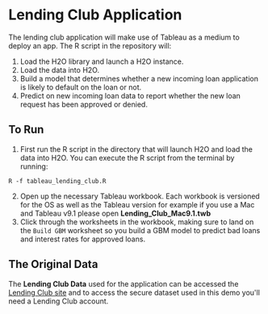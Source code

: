 # Lending Club Application

The lending club application will make use of Tableau as a medium to deploy an app. The R script in the repository will:

1. Load the H2O library and launch a H2O instance.
2. Load the data into H2O.
3. Build a model that determines whether a new incoming loan application is likely to default on the loan or not.
4. Predict on new incoming loan data to report whether the new loan request has been approved or denied.

## To Run

1. First run the R script in the directory that will launch H2O and load the data into H2O. You can execute the R script from the terminal by running:
```
R -f tableau_lending_club.R
```
2. Open up the necessary Tableau workbook. Each workbook is versioned for the OS as well as the Tableau version for example if you use a Mac and Tableau v9.1 please open **Lending_Club_Mac9.1.twb**
3. Click through the worksheets in the workbook, making sure to land on the `Build GBM` worksheet so you build a GBM model to predict bad loans and interest rates for approved loans. 

## The Original Data

The **Lending Club Data** used for the application can be accessed the [Lending Club site](https://www.lendingclub.com/info/download-data.action) and to access the secure dataset used in this demo you'll need a Lending Club account.
